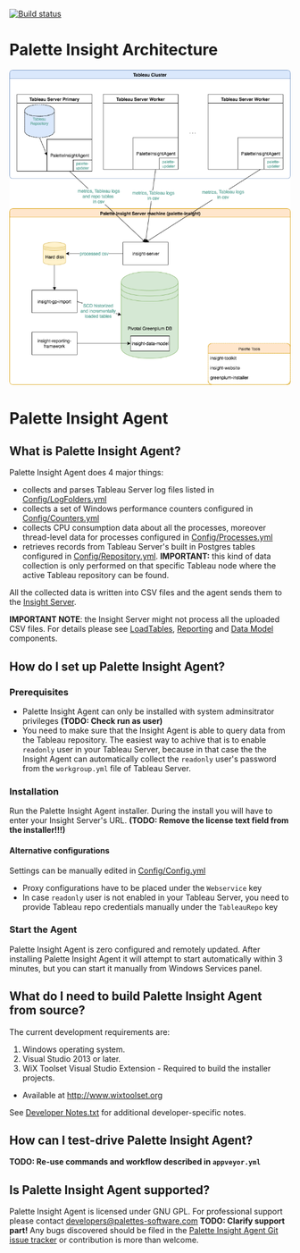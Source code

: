 [![Build status](https://ci.appveyor.com/api/projects/status/reub3y37h4hkw0ck/branch/master?svg=true)](https://ci.appveyor.com/project/palette-software/blackboxrecorder/branch/master)

# Palette Insight Architecture

![GitHub Logo](https://github.com/palette-software/palette-insight/blob/master/insight-system-diagram.png?raw=true)

# Palette Insight Agent #

## What is Palette Insight Agent?

Palette Insight Agent does 4 major things:
* collects and parses Tableau Server log files listed in [Config/LogFolders.yml](PaletteInsightAgent/Config/LogFolders.yml)
* collects a set of Windows performance counters configured in [Config/Counters.yml](PaletteInsightAgent/Config/Counters.yml)
* collects CPU consumption data about all the processes, moreover thread-level data for processes configured in [Config/Processes.yml](PaletteInsightAgent/Config/Processes.yml)
* retrieves records from Tableau Server's built in Postgres tables configured in [Config/Repository.yml](PaletteInsightAgent/Config/Repository.yml). **IMPORTANT:** this kind of data collection is only performed on that specific Tableau node where the active Tableau repository can be found.

All the collected data is written into CSV files and the agent sends them to the [Insight Server](https://github.com/palette-software/insight-server).

**IMPORTANT NOTE**: the Insight Server might not process all the uploaded CSV files. For details please see [LoadTables](https://github.com/palette-software/insight-gp-import), [Reporting](https://github.com/palette-software/insight-reporting-framework) and [Data Model](https://github.com/palette-software/insight-data-model) components.

## How do I set up Palette Insight Agent?

### Prerequisites
* Palette Insight Agent can only be installed with system adminsitrator privileges
**(TODO: Check run as user)**
* You need to make sure that the Insight Agent is able to query data from the Tableau repository. The easiest way to achive that is to enable `readonly` user in your Tableau Server, because in that case the the Insight Agent can automatically collect the `readonly` user's password from the `workgroup.yml` file of Tableau Server.

### Installation
Run the Palette Insight Agent installer. During the install you will have to enter your Insight Server's URL.
**(TODO: Remove the license text field from the installer!!!)**

#### Alternative configurations
Settings can be manually edited in [Config/Config.yml](PaletteInsightAgent/Config/Config.yml)
* Proxy configurations have to be placed under the `Webservice` key
* In case `readonly` user is not enabled in your Tableau Server, you need to provide Tableau repo credentials manually under the `TableauRepo` key

### Start the Agent
Palette Insight Agent is zero configured and remotely updated.
After installing Palette Insight Agent it will attempt to start automatically within 3 minutes, but you can start it manually from Windows Services panel.

## What do I need to build Palette Insight Agent from source?

The current development requirements are:

1. Windows operating system.
2. Visual Studio 2013 or later.
3. WiX Toolset Visual Studio Extension - Required to build the installer projects.
  * Available at http://www.wixtoolset.org

See [Developer Notes.txt](PaletteInsightAgent/blob/master/Developer%20Notes.txt) for additional developer-specific notes.

## How can I test-drive Palette Insight Agent?
**TODO: Re-use commands and workflow described in `appveyor.yml`**

## Is Palette Insight Agent supported?

Palette Insight Agent is licensed under GNU GPL. For professional support please contact developers@palettes-software.com
**TODO: Clarify support part!**
Any bugs discovered should be filed in the [Palette Insight Agent Git issue tracker](https://github.com/palette-software/PaletteInsightAgent/issues) or contribution is more than welcome.
